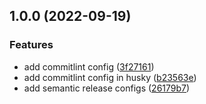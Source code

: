 ## 1.0.0 (2022-09-19)


### Features

* add commitlint config ([3f27161](https://github.com/seedz-ag/sdz-agent-database-mssql/commit/3f27161d3b43b1ca3e7ea75a2ef99f69d5806f20))
* add commitlint config in husky ([b23563e](https://github.com/seedz-ag/sdz-agent-database-mssql/commit/b23563ea418380c15fdd6c3754d215324f53ea87))
* add semantic release configs ([26179b7](https://github.com/seedz-ag/sdz-agent-database-mssql/commit/26179b7bf2939686188a4e50aaefc1f808a66a45))
